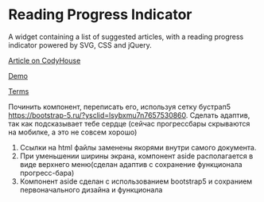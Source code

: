 Reading Progress Indicator
=========

A widget containing a list of suggested articles, with a reading progress indicator powered by SVG, CSS and jQuery.

[Article on CodyHouse](http://codyhouse.co/gem/reading-progress-indicator/)

[Demo](http://codyhouse.co/demo/reading-progress-indicator/index.html)
 
[Terms](http://codyhouse.co/terms/)

Починить компонент, переписать его, используя сетку бустрап5 https://bootstrap-5.ru/?ysclid=lsybxmu7n7657530860. Сделать адаптив, так как подсказывает тебе сердце (сейчас прогрессбары скрываются на мобилке, а это не совсем хорошо)


1. Ссылки на html файлы заменены якорями внутри самого документа.
2. При уменьшении ширины экрана, компонент aside располагается в виде верхнего меню(сделан адаптив с сохранение функционала прогресс-бара)
3. Компонент aside сделан с использованием bootstrap5 и сохранием первоначального дизайна и функционала